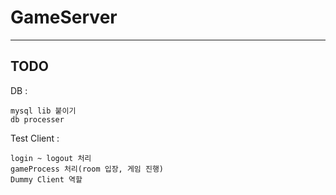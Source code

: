 # GameServer
----------------------------------------
TODO
----------------------------------------
DB : 
```
mysql lib 붙이기
db processer 
```

Test Client :
```
login ~ logout 처리
gameProcess 처리(room 입장, 게임 진행)
Dummy Client 역할
```
